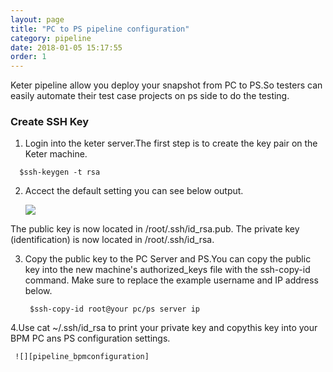 ```yaml
---
layout: page
title: "PC to PS pipeline configuration"
category: pipeline
date: 2018-01-05 15:17:55
order: 1
---
```


Keter pipeline allow you deploy your snapshot from PC to PS.So testers can easily automate their test case projects on ps side to do the testing.

### Create SSH Key

1. Login into the keter server.The first step is to create the key pair on the Keter machine. 

  ```  
    $ssh-keygen -t rsa

  ```  
2. Accect the default setting you can see below output.

   ![][pipeline_sshkey]
 
The public key is now located in /root/.ssh/id_rsa.pub. The private key (identification) is now located in  /root/.ssh/id_rsa.


3. Copy the public key to the PC Server and PS.You can copy the public key into the new machine's authorized_keys file with the ssh-copy-id command. Make sure to replace the example username and IP address below.

   ```  
    $ssh-copy-id root@your pc/ps server ip    

   ```  

4.Use cat ~/.ssh/id_rsa to print your private key and copythis key into your BPM PC ans PS configuration settings.
 
     ![][pipeline_bpmconfiguration]





[pipeline_sshkey]: ../images/pipeline/pipeline_sshkey.png
[pipeline_bpmconfiguration]: ../images/pipeline/pipeline_bpmconfiguration.png
